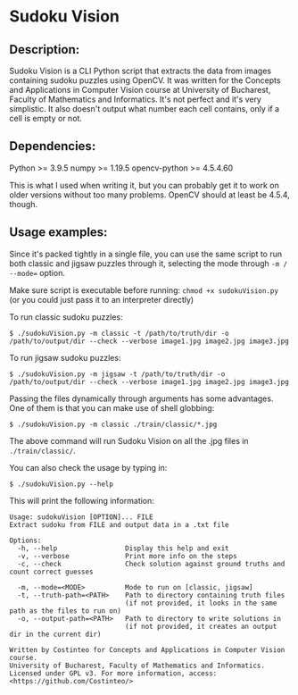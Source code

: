 # Sudoku Vision

## Description:

Sudoku Vision is a CLI Python script that extracts the data from images containing sudoku puzzles using OpenCV. It was written for the Concepts and Applications in Computer Vision course at University of Bucharest, Faculty of Mathematics and Informatics. It's not perfect and it's very simplistic. It also doesn't output what number each cell contains, only if a cell is empty or not.

## Dependencies:

Python        >= 3.9.5
numpy         >= 1.19.5
opencv-python >= 4.5.4.60

This is what I used when writing it, but you can probably get it to work on older versions without too many problems. OpenCV should at least be 4.5.4, though.

## Usage examples:

Since it's packed tightly in a single file, you can use the same script to run both classic and jigsaw puzzles through it, selecting the mode through ``-m / --mode=`` option.

Make sure script is executable before running: ``chmod +x sudokuVision.py`` (or you could just pass it to an interpreter directly)


To run classic sudoku puzzles:

``$ ./sudokuVision.py -m classic -t /path/to/truth/dir -o /path/to/output/dir --check --verbose image1.jpg image2.jpg image3.jpg``


To run jigsaw sudoku puzzles:

``$ ./sudokuVision.py -m jigsaw -t /path/to/truth/dir -o /path/to/output/dir --check --verbose image1.jpg image2.jpg image3.jpg``


Passing the files dynamically through arguments has some advantages. One of them is that you can make use of shell globbing:

``$ ./sudokuVision.py -m classic ./train/classic/*.jpg``

The above command will run Sudoku Vision on all the .jpg files in ``./train/classic/``.

You can also check the usage by typing in:

``$ ./sudokuVision.py --help``

This will print the following information:

```
Usage: sudokuVision [OPTION]... FILE
Extract sudoku from FILE and output data in a .txt file

Options:
  -h, --help                 Display this help and exit
  -v, --verbose              Print more info on the steps
  -c, --check                Check solution against ground truths and count correct guesses

  -m, --mode=<MODE>          Mode to run on [classic, jigsaw]
  -t, --truth-path=<PATH>    Path to directory containing truth files
                             (if not provided, it looks in the same path as the files to run on)
  -o, --output-path=<PATH>   Path to directory to write solutions in
                             (if not provided, it creates an output dir in the current dir)

Written by Costinteo for Concepts and Applications in Computer Vision course.
University of Bucharest, Faculty of Mathematics and Informatics.
Licensed under GPL v3. For more information, access: <https://github.com/Costinteo/>
```
